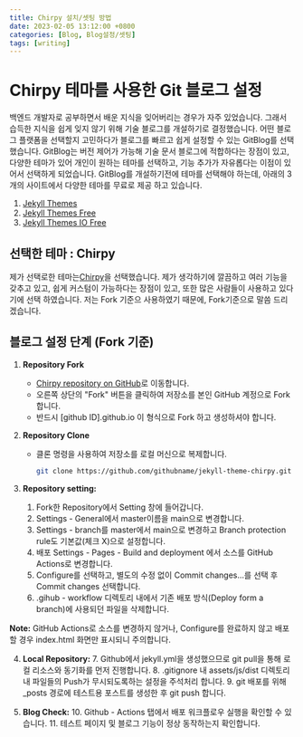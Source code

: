 ```yaml
---
title: Chirpy 설치/셋팅 방법
date: 2023-02-05 13:12:00 +0800
categories: [Blog, Blog설정/셋팅]
tags: [writing]
---
```

# Chirpy 테마를 사용한 Git 블로그 설정
백엔드 개발자로 공부하면서 배운 지식을 잊어버리는 경우가 자주 있었습니다. 그래서 습득한 지식을 쉽게 잊지 않기 위해 기술 블로그를 개설하기로 결정했습니다. 어떤 블로그 플랫폼을 선택할지 고민하다가 블로그를 빠르고 쉽게 설정할 수 있는 GitBlog를 선택했습니다. GitBlog는 버전 제어가 가능해 기술 문서 블로그에 적합하다는 장점이 있고, 다양한 테마가 있어 개인이 원하는 테마를 선택하고, 기능 추가가 자유롭다는 이점이 있어서 선택하게 되었습니다. GitBlog를 개설하기전에 테마를 선택해야 하는데, 아래의 3개의 사이트에서 다양한 테마를 무료로 제공 하고 있습니다.

1. [Jekyll Themes](http://jekyllthemes.org/themes/monos/)
2. [Jekyll Themes Free](https://jekyll-themes.com/free)
3. [Jekyll Themes IO Free](https://jekyllthemes.io/free)

## 선택한 테마 : Chirpy
제가 선택로한 테마는[Chirpy](https://chirpy.cotes.page/)을 선택했습니다. 제가 생각하기에 깔끔하고 여러 기능을 갖추고 있고, 쉽게 커스텀이 가능하다는 장점이 있고, 또한 많은 사람들이 사용하고 있다기에 선택 하였습니다. 저는 Fork 기준으 사용하였기 때문에, Fork기준으로 말씀 드리겠습니다.

## 블로그 설정 단계 (Fork 기준)

1. **Repository Fork**
   - [Chirpy repository on GitHub](https://github.com/cotes2020/jekyll-theme-chirpy)로 이동합니다.
   - 오른쪽 상단의 "Fork" 버튼을 클릭하여 저장소를 본인 GitHub 계정으로 Fork합니다.
   - 반드시 [github ID].github.io 이 형식으로 Fork 하고 생성하셔야 합니다.

2. **Repository Clone**
   - 클론 명령을 사용하여 저장소를 로컬 머신으로 복제합니다.
     ```bash
     git clone https://github.com/githubname/jekyll-theme-chirpy.git
     ```

3. **Repository setting:**
   1. Fork한 Repository에서 Setting 창에 들어갑니다.
   2. Settings - General에서 master이름을 main으로 변경합니다.
   3. Settings - branch를 master에서 main으로 변경하고 Branch protection rule도 기본값(체크 X)으로 설정합니다.
   4. 배포 Settings - Pages - Build and deployment 에서 소스를 GitHub Actions로 변경합니다.
   5. Configure를 선택하고, 별도의 수정 없이 Commit changes…를 선택 후 Commit changes 선택합니다.
   6. .gihub - workflow 디렉토리 내에서 기존 배포 방식(Deploy form a branch)에 사용되던 파일을 삭제합니다.

**Note:**
GitHub Actions로 소스를 변경하지 않거나, Configure를 완료하지 않고 배포할 경우 index.html 화면만 표시되니 주의합니다.

4. **Local Repository:**
   7. Github에서 jekyll.yml을 생성했으므로 git pull을 통해 로컬 리소스와 동기화를 먼저 진행합니다.
   8. .gitignore 내 assets/js/dist 디렉토리 내 파일들의 Push가 무시되도록하는 설정을 주석처리 합니다.
   9. git 배포를 위해 _posts 경로에 테스트용 포스트를 생성한 후 git push 합니다.

5. **Blog Check:**
   10. Github - Actions 탭에서 배포 워크플로우 실행을 확인할 수 있습니다.
   11. 테스트 페이지 및 블로그 기능이 정상 동작하는지 확인합니다.

